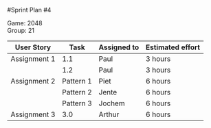 #Sprint Plan #4

Game: 2048  
Group: 21

| User Story    | Task | Assigned to   | Estimated effort |
|---------------|------|---------------|------------------|
| Assignment 1  | 1.1  | Paul          | 3 hours          |
|               | 1.2  | Paul          | 3 hours          |
| Assignment 2  | Pattern 1 | Piet     | 6 hours          |
|               | Pattern 2 | Jente    | 6 hours          |
|               | Pattern 3 | Jochem   | 6 hours          |
| Assignment 3  | 3.0  | Arthur        | 6 hours          |